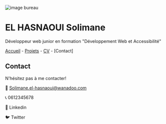 ![image bureau](https://c.pxhere.com/photos/32/23/computer_computers_computer_technology_room_technology_internet_keyboard_work-563656.jpg!d)

# EL HASNAOUI Solimane #

Développeur web junior en formation "Développement Web et Accessibilité"

[Accueil](https://github.com/Solimane935/S01E11-Ateliers-Recap-exo-solimane/blob/main/-Ateliers-Recap-exo-solimane.md) - [Projets](https://github.com/Solimane935/S01E11-Ateliers-Recap-exo-solimane/blob/main/projets.md) - [CV](https://github.com/Solimane935/S01E11-Ateliers-Recap-exo-solimane/blob/main/projets.md) - [Contact]

## Contact ##

N'hésitez pas à me contacter!

📧 Solimane.el-hasnaoui@wanadoo.com

📞 0612345678

🏢 Linkedin

🐦 Twitter